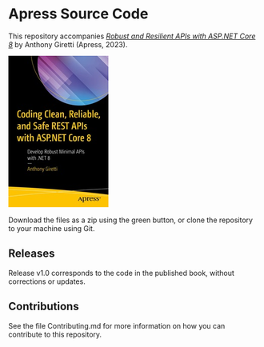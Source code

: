 # Apress Source Code

This repository accompanies [*Robust and Resilient APIs with ASP.NET Core 8*](https://link.springer.com/book/10.1007/978-1-4842-9979-1) by Anthony Giretti (Apress, 2023).

[comment]: #cover
![Cover image](978-1-4842-9978-4.jpg)

Download the files as a zip using the green button, or clone the repository to your machine using Git.

## Releases

Release v1.0 corresponds to the code in the published book, without corrections or updates.

## Contributions

See the file Contributing.md for more information on how you can contribute to this repository.